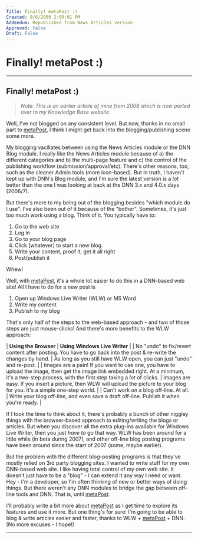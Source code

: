 ```yaml
---
Title: Finally! metaPost :)
Created: 9/6/2009 2:00:01 PM
Addendum: Republished from News Articles version
Approved: False
Draft: False
---
```

# Finally! metaPost :)

---

## Finally! metaPost :)


> *Note: This is an earlier article of mine from 2008 which is now ported over to my Knowledge Base website.*



Well, I've not blogged on any consistent level. But now, thanks in no small part to [metaPost](http://www.itcrossing.com), I think I might get back into the blogging/publishing scene some more.



My blogging vacillates between using the News Articles module or the DNN Blog module. I really like the News Articles module because of a) the different categories and b) the multi-page feature and c) the control of the publishing workflow (submission/approval/etc). There's other reasons, too, such as the cleaner Admin tools (more icon-based). But in truth, I haven't kept up with DNN's Blog module, and I'm sure the latest version is a *lot* better than the one I was looking at back at the DNN 3.x and 4.0.x days (2006/7).



But there's more to my being out of the blogging besides "which module do I use". I've also been out of it because of the "bother". Sometimes, it's just too much work using a blog. Think of it. You typically have to:


1. Go to the web site
2. Log in
3. Go to your blog page
4. Click [whatever] to start a new blog
5. Write your content, proof it, get it all right
6. Post/publish it



Whew!



Well, with [metaPost](http://www.itcrossing.com), it's a whole lot easier to do this in a DNN-based web site! All I have to do for a new post is


1. Open up Windows Live Writer (WLW) or MS Word
2. Write my content
3. Publish to my blog



That's only half of the steps to the web-based approach - and two of those steps are just mouse-clicks! And there's more benefits to the WLW approach:



| **Using the Browser** | **Using Windows Live Writer** |
| No "undo" to fix/revert content after posting. You have to go back into the post & re-write the changes by hand. | As long as you still have WLW open, you can just "undo" and re-post. |
| Images are a pain! If you want to use one, you have to upload the image, then get the image link embedded right. At a minimum, it's a two-step process, with the first step taking a *lot* of clicks. | Images are easy. If you insert a picture, then WLW will upload the picture to your blog for you. It's a simple one-step world. |
| Can't work on a blog off-line. At all. | Write your blog off-line, and even save a draft off-line. Publish it when you're ready. |







If I took the time to think about it, there's probably a bunch of other niggley things with the browser-based approach to editing/writing the blogs or articles. But when you discover all the extra plug-ins available for Windows Live Writer, then you just *have to* go that way. WLW has been around for a little while (in beta during 2007), and other off-line blog posting programs have been around since the start of 2007 (some, maybe earlier).



But the problem with the different blog-posting programs is that they've mostly relied on 3rd party blogging sites. I wanted to write stuff for my own DNN-based web site. I like having total control of my own web site. It doesn't just have to be a "blog" - I can extend it any way I need or want. Hey - I'm a developer, so I'm often thinking of new or better ways of doing things. But there weren't any DNN modules to bridge the gap between off-line tools and DNN. That is, until [metaPost](http://www.itcrossing.com).



I'll probably write a bit more about [metaPost](http://www.itcrossing.com) as I get time to explore its features and use it more. But one thing's for sure: I'm going to be able to blog & write articles easier and faster, thanks to WLW + [metaPost](http://www.itcrossing.com) + DNN. (No more excuses - I hope!)





---

